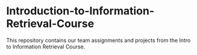 # Introduction-to-Information-Retrieval-Course
This repository contains our team assignments and projects from the Intro to Information Retrieval Course.
